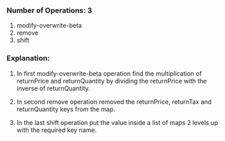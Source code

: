 ### Number of Operations: 3

1. modify-overwrite-beta
2. remove
3. shift


### Explanation:

1. In first modify-overwrite-beta operation find the multiplication of returnPrice and returnQuantity by dividing the returnPrice with the inverse of returnQuantity.

2. In second remove operation removed the returnPrice, returnTax and returnQuantity keys from the map.

3. In the last shift operation put the value inside a list of maps 2 levels up with the required key name.